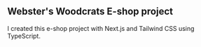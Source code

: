 ## Webster's Woodcrats E-shop project

I created this e-shop project with Next.js and Tailwind CSS using TypeScript.

